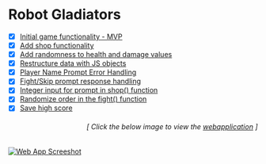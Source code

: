 # Robot Gladiators

- [x] [Initial game functionality - MVP](https://github.com/luc1dLife/robot-gladiators/issues/1)
- [x] [Add shop functionality](https://github.com/luc1dLife/robot-gladiators/issues/2)
- [x] [Add randomness to health and damage values](https://github.com/luc1dLife/robot-gladiators/issues/3)
- [x] [Restructure data with JS objects](https://github.com/luc1dLife/robot-gladiators/issues/4)
- [x] [Player Name Prompt Error Handling](https://github.com/luc1dLife/robot-gladiators/issues/5)
- [x] [Fight/Skip prompt response handling](https://github.com/luc1dLife/robot-gladiators/issues/6)
- [x] [Integer input for prompt in shop() function](https://github.com/luc1dLife/robot-gladiators/issues/7)
- [x] [Randomize order in the fight() function](https://github.com/luc1dLife/robot-gladiators/issues/8)
- [x] [Save high score](https://github.com/luc1dLife/robot-gladiators/issues/9)
<h6><p align="right">[ Click the below image to view the <a href="https://luc1dlife.github.io/robot-gladiators/">webapplication</a> ]</p></h6>
<a href="https://luc1dlife.github.io/robot-gladiators/">
  <img src="https://raw.githubusercontent.com/luc1dLife/robot-gladiators/master/assets/img/Preview.png" alt="Web App Screeshot">
</a>